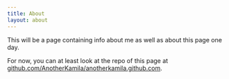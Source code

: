 ```yaml
---
title: About
layout: about
---
```


This will be a page containing info about me as well as about this page one day.

For now, you can at least look at the repo of this page at [github.com/AnotherKamila/anotherkamila.github.com](http://github.com/AnotherKamila/anotherkamila.github.com).